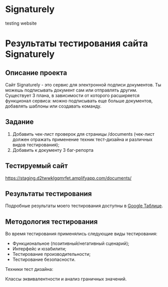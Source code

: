 # Signaturely

testing website

# Результаты тестирования сайта Signaturely

## Описание проекта

Сайт Signaturely - это сервис для электронной подписи документов. Ты можешь подписывать документ сам или отправлять другим. Существует 3 плана, в зависимости от которого расширяется функционал сервиса: можно подписывать еще больше документов, добавлять шаблоны или создавать команду.

## Задание

1. Добавить чек-лист проверок для страницы /documents (чек-лист должен отражать применение техник тест-дизайна и различных видов тестирования);
2. Добавить к документу 3 баг-репорта

## Тестируемый сайт

https://staging.d2twwklgqmrfet.amplifyapp.com/documents/

## Результаты тестирования

Подробные результаты моего тестирования доступны в [Google Таблице](https://docs.google.com/spreadsheets/d/1Z8iwBG_5ytbDrd-UyfoDLU7appEcC4tJiGiEgxXAylE/edit#gid=1832518211).

## Методология тестирования

Во время тестирования применялись следующие виды тестирования:

- Функциональное (позитивный/негативный сценарий);
- Интерфейс и юзабилити;
- Тестирование производительности;
- Тестирование безопасности.

Техники тест дизайна:

Классы эквивалентности и анализ граничных значений.
